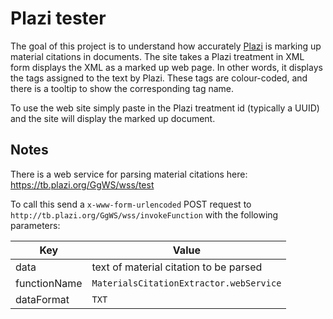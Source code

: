 # Plazi tester

The goal of this project is to understand how accurately [Plazi](http://plazi.org) is marking up material citations in documents. The site takes a Plazi treatment in XML form displays the XML as a marked up web page. In other words, it displays the tags assigned to the text by Plazi. These tags are colour-coded, and there is a tooltip to show the corresponding tag name. 

To use the web site simply paste in the Plazi treatment id (typically a UUID) and the site will display the marked up document.


## Notes

There is a web service for parsing material citations here: https://tb.plazi.org/GgWS/wss/test

To call this send a `x-www-form-urlencoded` POST request to `http://tb.plazi.org/GgWS/wss/invokeFunction` with the following parameters:

Key | Value
--|--
data | text of material citation to be parsed
functionName | `MaterialsCitationExtractor.webService`
dataFormat | `TXT` 


